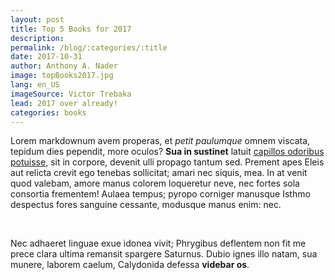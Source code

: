 ```yaml
---
layout: post
title: Top 5 Books for 2017
description:
permalink: /blog/:categories/:title
date: 2017-10-31
author: Anthony A. Nader
image: topBooks2017.jpg
lang: en_US
imageSource: Victor Trebaka
lead: 2017 over already!
categories: books
---
```


Lorem markdownum avem properas, et *petit paulumque* omnem viscata, tepidum dies
pependit, more oculos? **Sua in sustinet** latuit [capillos odoribus
potuisse](http://occidat-rex.com/), sit in corpore, devenit ulli propago tantum
sed. Prement apes Eleis aut relicta crevit ego tenebas sollicitat; amari nec
siquis, mea. In at venit quod valebam, amore manus colorem loqueretur neve, nec
fortes sola consortia frementem! Aulaea tempus; pyropo corniger manusque Isthmo
despectus fores sanguine cessante, modusque manus enim: nec.

<br>

Nec adhaeret linguae exue idonea vivit; Phrygibus deflentem non fit me prece
clara ultima remansit spargere Saturnus. Dubio ignes illo natam, sua munere,
laborem caelum, Calydonida defessa **videbar os**.
